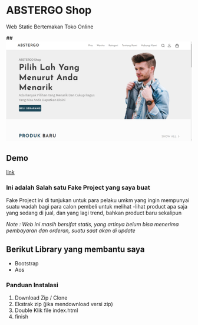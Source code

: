 # ABSTERGO Shop
Web Static Bertemakan Toko Online 

##![Preview ABSTERGO Shop](/Abstergo-Shop.png "Preview ABSTERGO Shop")


## Demo
[link](https://diifrnnd26.github.io/ABSTERGO-Shop/)

### Ini adalah Salah satu Fake Project yang saya buat

Fake Project ini di tunjukan untuk para pelaku umkm yang ingin mempunyai suatu wadah bagi para calon pembeli untuk melihat -lihat 
product apa saja yang sedang di jual, dan yang lagi trend, bahkan product baru sekalipun

*Note : Web ini masih bersifat statis, yang artinya belum bisa menerima pembayaran dan orderan, suatu saat akan di update*

## Berikut Library yang membantu saya 
* Bootstrap
* Aos

### Panduan Instalasi
1. Download Zip / Clone
2. Ekstrak zip (jika mendownload versi zip)
3. Double Klik file index.html
4. finish
